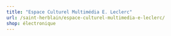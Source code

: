 ```yaml
---
title: "Espace Culturel Multimédia E. Leclerc"
url: /saint-herblain/espace-culturel-multimedia-e-leclerc/
shop: électronique
---
```

